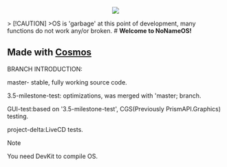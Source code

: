 <p align="center">
  
<img src=https://github.com/ToasterGithubUser/NoNameOS-github/assets/73711167/104703a0-31f3-48b8-953e-e29be32b5e0e>

</p>
> [!CAUTION]
>OS is 'garbage' at this point of development, many functions do not work any/or broken.
# <b> Welcome to NoNameOS!</b>

## Made with [Cosmos](https://github.com/CosmosOS/Cosmos)

BRANCH INTRODUCTION:

master- stable, fully working source code.

3.5-milestone-test: optimizations, was merged with 'master; branch. 

GUI-test:based on '3.5-milestone-test', CGS(Previously PrismAPI.Graphics) testing.

project-delta:LiveCD tests.
> [!NOTE]
> You need DevKit to compile OS.
